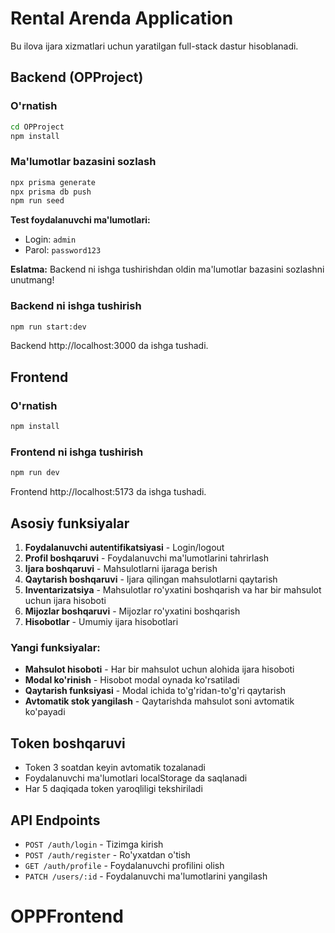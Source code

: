 # Rental Arenda Application

Bu ilova ijara xizmatlari uchun yaratilgan full-stack dastur hisoblanadi.

## Backend (OPProject)

### O'rnatish

```bash
cd OPProject
npm install
```

### Ma'lumotlar bazasini sozlash

```bash
npx prisma generate
npx prisma db push
npm run seed
```

**Test foydalanuvchi ma'lumotlari:**

- Login: `admin`
- Parol: `password123`

**Eslatma:** Backend ni ishga tushirishdan oldin ma'lumotlar bazasini sozlashni unutmang!

### Backend ni ishga tushirish

```bash
npm run start:dev
```

Backend http://localhost:3000 da ishga tushadi.

## Frontend

### O'rnatish

```bash
npm install
```

### Frontend ni ishga tushirish

```bash
npm run dev
```

Frontend http://localhost:5173 da ishga tushadi.

## Asosiy funksiyalar

1. **Foydalanuvchi autentifikatsiyasi** - Login/logout
2. **Profil boshqaruvi** - Foydalanuvchi ma'lumotlarini tahrirlash
3. **Ijara boshqaruvi** - Mahsulotlarni ijaraga berish
4. **Qaytarish boshqaruvi** - Ijara qilingan mahsulotlarni qaytarish
5. **Inventarizatsiya** - Mahsulotlar ro'yxatini boshqarish va har bir mahsulot uchun ijara hisoboti
6. **Mijozlar boshqaruvi** - Mijozlar ro'yxatini boshqarish
7. **Hisobotlar** - Umumiy ijara hisobotlari

### Yangi funksiyalar:

- **Mahsulot hisoboti** - Har bir mahsulot uchun alohida ijara hisoboti
- **Modal ko'rinish** - Hisobot modal oynada ko'rsatiladi
- **Qaytarish funksiyasi** - Modal ichida to'g'ridan-to'g'ri qaytarish
- **Avtomatik stok yangilash** - Qaytarishda mahsulot soni avtomatik ko'payadi

## Token boshqaruvi

- Token 3 soatdan keyin avtomatik tozalanadi
- Foydalanuvchi ma'lumotlari localStorage da saqlanadi
- Har 5 daqiqada token yaroqliligi tekshiriladi

## API Endpoints

- `POST /auth/login` - Tizimga kirish
- `POST /auth/register` - Ro'yxatdan o'tish
- `GET /auth/profile` - Foydalanuvchi profilini olish
- `PATCH /users/:id` - Foydalanuvchi ma'lumotlarini yangilash

# OPPFrontend
